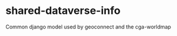 shared-dataverse-info
=====================

Common django model used by geoconnect and the cga-worldmap
